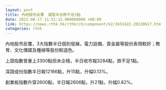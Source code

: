 ```yaml
---
layout: post
title: 內地股市反覆　滬股半日跌不足1點
date: 2022-06-17 11:51:12.000000000 +08:00
link: https://news.rthk.hk/rthk/ch/component/k2/1653422-20220617.htm
categories: rthk
---
```


內地股市反覆，3大指數半日個別發展。電力設備、貴金屬等股份表現較好；教育、文化傳媒及種植等股份較遜色。

上證指數曾重上3300點但未企穩，半日收市報3284點，跌不足1點。

深證成份指數半日報12166點，升15點，升幅0.13%。

創業板指數升穿2600點，半日報2606點，升21點，升幅0.82%。
